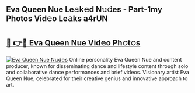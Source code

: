 ## Eva Queen Nue Le𝚊k𝚎d N𝚞𝚍es - Part-1my Photos Vid𝚎o Le𝚊ks a4rUN

# <h2><a href="http://fb6dof.evod.top/?m=Eva+Queen+Nue">🔗 👉🔴 Eva Queen Nue Vid𝚎o Ph𝚘t𝚘s</a></h2>

[![Eva Queen Nue N𝚞d𝚎s](https://i.imgur.com/8V9OHl7.gif)](http://fb6dof.evod.top/?m=Eva+Queen+Nue)
Online personality Eva Queen Nue and content producer, known for disseminating dance and lifestyle content through solo and collaborative dance performances and brief videos. Visionary artist Eva Queen Nue, celebrated for their creative genius and innovative approach to art. 
